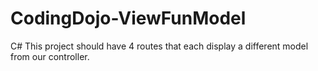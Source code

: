 # CodingDojo-ViewFunModel
C# This project should have 4 routes that each display a different model from our controller. 
